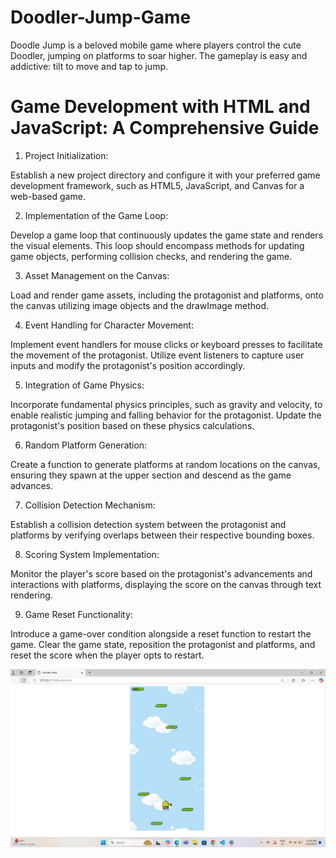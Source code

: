 # Doodler-Jump-Game

Doodle Jump is a beloved mobile game where players control the cute Doodler, jumping on platforms to soar higher. The gameplay is easy and addictive: tilt to move and tap to jump.

# Game Development with HTML and JavaScript: A Comprehensive Guide


1. Project Initialization:

Establish a new project directory and configure it with your preferred game development framework, such as HTML5, JavaScript, and Canvas for a web-based game.

2. Implementation of the Game Loop:

Develop a game loop that continuously updates the game state and renders the visual elements. This loop should encompass methods for updating game objects, performing collision checks, and rendering the game.

3. Asset Management on the Canvas:

Load and render game assets, including the protagonist and platforms, onto the canvas utilizing image objects and the drawImage method.

4. Event Handling for Character Movement:

Implement event handlers for mouse clicks or keyboard presses to facilitate the movement of the protagonist. Utilize event listeners to capture user inputs and modify the protagonist's position accordingly.

5. Integration of Game Physics:

Incorporate fundamental physics principles, such as gravity and velocity, to enable realistic jumping and falling behavior for the protagonist. Update the protagonist's position based on these physics calculations.

6. Random Platform Generation:

Create a function to generate platforms at random locations on the canvas, ensuring they spawn at the upper section and descend as the game advances.

7. Collision Detection Mechanism:

Establish a collision detection system between the protagonist and platforms by verifying overlaps between their respective bounding boxes.

8. Scoring System Implementation:

Monitor the player's score based on the protagonist's advancements and interactions with platforms, displaying the score on the canvas through text rendering.

9. Game Reset Functionality:

Introduce a game-over condition alongside a reset function to restart the game. Clear the game state, reposition the protagonist and platforms, and reset the score when the player opts to restart.

![image alt](https://github.com/02bansita/Doodler-Jump-Game/blob/55f8c1b151bbb239e3a7ab4b957ac02deb4902fa/Screenshot%202025-01-26%20111819%20-%20Copy.png)



